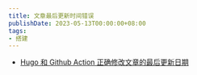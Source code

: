 ```yaml
---
title: 文章最后更新时间错误
publishDate: 2023-05-13T00:00:00+08:00
tags:
- 搭建
---
```


- [Hugo 和 Github Action 正确修改文章的最后更新日期](https://dnwzlx.com/posts/146871a6/)
